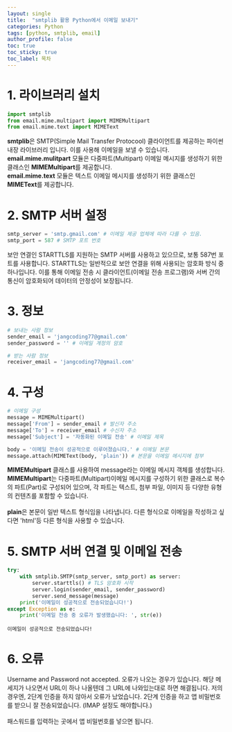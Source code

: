 ```yaml
---
layout: single
title:  "smtplib 활용 Python에서 이메일 보내기"
categories: Python
tags: [python, smtplib, email]
author_profile: false
toc: true
toc_sticky: true
toc_label: 목차
---
```


# 1. 라이브러리 설치


```python
import smtplib
from email.mime.multipart import MIMEMultipart
from email.mime.text import MIMEText
```

**smtplib**은 SMTP(Simple Mail Transfer Protocool) 클라이언트를 제공하는 파이썬 내장 라이브러리 입니다. 이를 사용해 이메일을 보낼 수 있습니다. <br/>
**email.mime.mulitpart** 모듈은 다중파트(Multipart) 이메일 메시지를 생성하기 위한 클래스인 **MIMEMultipart**를 제공합니다. <br/>
**email.mime.text** 모듈은 텍스트 이메일 메시지를 생성하기 위한 클래스인 **MIMEText**를 제공합니다.

# 2. SMTP 서버 설정


```python
smtp_server = 'smtp.gmail.com' # 이메일 제공 업체에 따라 다를 수 있음.
smtp_port = 587 # SMTP 포트 번호
```

보안 연결인 STARTTLS를 지원하는 SMTP 서버를 사용하고 있으므로, 보통 587번 포트를 사용합니다. STARTTLS는 일반적으로 보안 연결을 위해 사용되는 암호화 방식 중 하나입니다. 이를 통해 이메일 전송 시 클라이언트(이메일 전송 프로그램)와 서버 간의 통신이 암호화되어 데이터의 안정성이 보장됩니다.

# 3. 정보


```python
# 보내는 사람 정보
sender_email = 'jangcoding77@gmail.com'
sender_password = '' # 이메일 계정의 암호

# 받는 사람 정보
receiver_email = 'jangcoding77@gmail.com'
```

# 4. 구성


```python
# 이메일 구성
message = MIMEMultipart()
message['From'] = sender_email # 발신자 주소
message['To'] = receiver_email # 수신자 주소
message['Subject'] = '자동화된 이메일 전송' # 이메일 제목

body = '이메일 전송이 성공적으로 이루어졌습니다.' # 이메일 본문
message.attach(MIMEText(body, 'plain')) # 본문을 이메일 메시지에 첨부
```

**MIMEMultipart** 클래스를 사용하여 message라는 이메일 메시지 객체를 생성합니다. **MIMEMultipart**는 다중파트(Multipart)이메일 메시지를 구성하기 위한 클래스로 복수의 파트(Part)로 구성되어 있으며, 각 파트는 텍스트, 첨부 파일, 이미지 등 다양한 유형의 컨텐츠를 포함할 수 있습니다. <br/>
<br/>
**plain**은 본문이 일반 텍스트 형식임을 나타냅니다. 다른 형식으로 이메일을 작성하고 싶다면 'html'등 다른 형식을 사용할 수 있습니다.

# 5. SMTP 서버 연결 및 이메일 전송


```python
try:
    with smtplib.SMTP(smtp_server, smtp_port) as server:
        server.starttls() # TLS 암호화 시작
        server.login(sender_email, sender_password)
        server.send_message(message)
    print('이메일이 성공적으로 전송되었습니다!')
except Exception as e:
    print('이메일 전송 중 오류가 발생했습니다: ', str(e))
```

    이메일이 성공적으로 전송되었습니다!
    

# 6. 오류
Username and Password not accepted. 오류가 나오는 경우가 있습니다. 해당 메세지가 나오면서 URL이 하나 나올텐데 그 URL에 나와있는대로 하면 해결됩니다. 저의 경우엔, 2단계 인증을 하지 않아서 오류가 났었습니다. 2단계 인증을 하고 앱 비밀번호를 받으니 잘 전송되었습니다. (IMAP 설정도 해야합니다.) <br/>
<br/>
패스워드를 입력하는 곳에서 앱 비밀번호를 넣으면 됩니다.
